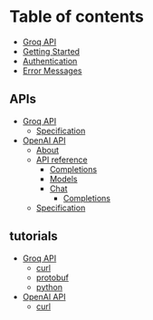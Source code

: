 # Table of contents

* [Groq API](README.md)
* [Getting Started](getting\_started.md)
* [Authentication](authentication.md)
* [Error Messages](errors.md)

## APIs

* [Groq API](apis/groq-api/README.md)
  * [Specification](https://firebasestorage.googleapis.com/v0/b/gitbook-x-prod.appspot.com/o/spaces%2FnFuKJKU0QHrmbaZtklL6%2Fimports%2F5V7oCcHEO6fKLzA7rGhG%2Frequestmanager%20\(5\).yml?alt=media\&token=45132a83-1e81-4285-b759-2bfcd2971828)
* [OpenAI API](apis/openai.oas/README.md)
  * [About](apis/openai.oas/about.md)
  * [API reference](apis/openai.oas/api-reference/README.md)
    * [Completions](apis/openai.oas/api-reference/completions.md)
    * [Models](apis/openai.oas/api-reference/models.md)
    * [Chat](apis/openai.oas/api-reference/chat/README.md)
      * [Completions](apis/openai.oas/api-reference/chat/completions.md)
  * [Specification](https://firebasestorage.googleapis.com/v0/b/gitbook-x-prod.appspot.com/o/spaces%2FnFuKJKU0QHrmbaZtklL6%2Fimports%2FilKnyvgqULudu8HoNKpO%2Fliftoff-llm-cloud-api-spec%20\(1\).yml?alt=media\&token=e8c66134-6ae2-40ee-b63c-1b349c700a71)

## tutorials

* [Groq API](tutorials/groq-api/README.md)
  * [curl](tutorials/groq-api/curl.md)
  * [protobuf](tutorials/groq-api/protobuf.md)
  * [python](tutorials/groq-api/python.md)
* [OpenAI API](tutorials/openai-api/README.md)
  * [curl](tutorials/openai-api/curl.md)
